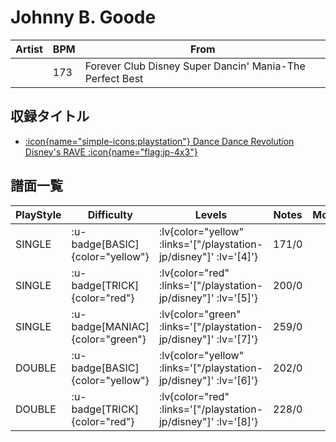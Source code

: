# Johnny B. Goode

|Artist|BPM|From|
|------|---|----|
||173|Forever Club Disney Super Dancin' Mania-The Perfect Best|

## 収録タイトル

- [ :icon{name="simple-icons:playstation"} Dance Dance Revolution Disney's RAVE :icon{name="flag:jp-4x3"} ](/playstation-jp/disney)

## 譜面一覧

|PlayStyle|Difficulty|Levels|Notes|Movie|
|---------|----------|------|-----|-----|
|SINGLE| :u-badge[BASIC]{color="yellow"} | :lv{color="yellow" :links='["/playstation-jp/disney"]' :lv='[4]'} |171/0||
|SINGLE| :u-badge[TRICK]{color="red"} | :lv{color="red" :links='["/playstation-jp/disney"]' :lv='[5]'} |200/0||
|SINGLE| :u-badge[MANIAC]{color="green"} | :lv{color="green" :links='["/playstation-jp/disney"]' :lv='[7]'} |259/0||
|DOUBLE| :u-badge[BASIC]{color="yellow"} | :lv{color="yellow" :links='["/playstation-jp/disney"]' :lv='[6]'} |202/0||
|DOUBLE| :u-badge[TRICK]{color="red"} | :lv{color="red" :links='["/playstation-jp/disney"]' :lv='[8]'} |228/0||
